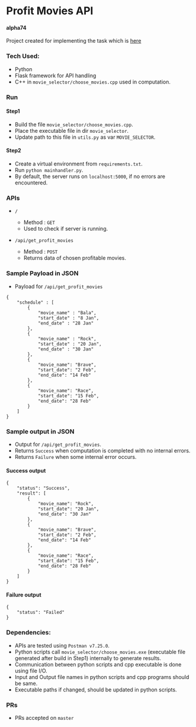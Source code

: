 # Profit Movies API
#### alpha74

Project created for implementing the task which is [here](https://github.com/alpha74/profitMoviesAPI/blob/master/task_Movies.pdf)

### Tech Used:
- Python
- Flask framework for API handling
- C++ in `movie_selector/choose_movies.cpp` used in computation.


### Run

#### Step1

- Build the file `movie_selector/choose_movies.cpp`.
- Place the executable file in dir `movie_selector`.
- Update path to this file in `utils.py` as var `MOVIE_SELECTOR`.

#### Step2

- Create a virtual environment from `requirements.txt`.
- Run `python mainhandler.py`.
- By default, the server runs on `localhost:5000`, if no errors are encountered.


### APIs
- `/`
	- Method : `GET`
	- Used to check if server is running.

- `/api/get_profit_movies`
	- Method : `POST`
	- Returns data of chosen profitable movies.


### Sample Payload in JSON 
- Payload for `/api/get_profit_movies`

```
{
	"schedule" : [
		{
			"movie_name" : "Bala",
			"start_date" : "8 Jan",
			"end_date" : "28 Jan"
		},
		{
			"movie_name" : "Rock",
			"start_date" : "20 Jan",
			"end_date" : "30 Jan"
		},
		{
		    "movie_name": "Brave",
		    "start_date": "2 Feb",
		    "end_date": "14 Feb"
		},
		{
		    "movie_name": "Race",
		    "start_date": "15 Feb",
		    "end_date": "28 Feb"
		}
	]
}
```

### Sample output in JSON
- Output for `/api/get_profit_movies`. 
- Returns `Success` when computation is completed with no internal errors.
- Returns `Failure` when some internal error occurs.

#### Success output
```
{
    "status": "Success",
    "result": [
        {
            "movie_name": "Rock",
            "start_date": "20 Jan",
            "end_date": "30 Jan"
        },
        {
            "movie_name": "Brave",
            "start_date": "2 Feb",
            "end_date": "14 Feb"
        },
        {
            "movie_name": "Race",
            "start_date": "15 Feb",
            "end_date": "28 Feb"
        }
    ]
}
```


#### Failure output
```
{
    "status": "Failed"
}
```


### Dependencies:
- APIs are tested using `Postman v7.25.0`.
- Python scripts call `movie_selector/choose_movies.exe` (executable file generated after build in Step1) internally to generate results.
- Communication between python scripts and cpp executable is done using file I/O.
- Input and Output file names in python scripts and cpp programs should be same.
- Executable paths if changed, should be updated in python scripts.


### PRs
- PRs accepted on `master`
